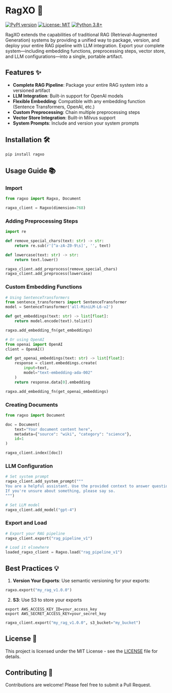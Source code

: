 # RagXO 🚀

[![PyPI version](https://badge.fury.io/py/ragxo.svg)](https://badge.fury.io/py/ragxo)
[![License: MIT](https://img.shields.io/badge/License-MIT-yellow.svg)](https://opensource.org/licenses/MIT)
[![Python 3.8+](https://img.shields.io/badge/python-3.8+-blue.svg)](https://www.python.org/downloads/release/python-380/)

RagXO extends the capabilities of traditional RAG (Retrieval-Augmented Generation) systems by providing a unified way to package, version, and deploy your entire RAG pipeline with LLM integration. Export your complete system—including embedding functions, preprocessing steps, vector store, and LLM configurations—into a single, portable artifact.

## Features ✨

- **Complete RAG Pipeline**: Package your entire RAG system into a versioned artifact
- **LLM Integration**: Built-in support for OpenAI models
- **Flexible Embedding**: Compatible with any embedding function (Sentence Transformers, OpenAI, etc.)
- **Custom Preprocessing**: Chain multiple preprocessing steps
- **Vector Store Integration**: Built-in Milvus support
- **System Prompts**: Include and version your system prompts

## Installation 🛠️

```bash
pip install ragxo
```

## Usage Guide 📚

### Import

```python
from ragxo import Ragxo, Document

ragxo_client = Ragxo(dimension=768)

```

### Adding Preprocessing Steps

```python
import re

def remove_special_chars(text: str) -> str:
    return re.sub(r'[^a-zA-Z0-9\s]', '', text)

def lowercase(text: str) -> str:
    return text.lower()

ragxo_client.add_preprocess(remove_special_chars)
ragxo_client.add_preprocess(lowercase)
```

### Custom Embedding Functions

```python
# Using SentenceTransformers
from sentence_transformers import SentenceTransformer
model = SentenceTransformer('all-MiniLM-L6-v2')

def get_embeddings(text: str) -> list[float]:
    return model.encode(text).tolist()

ragxo.add_embedding_fn(get_embeddings)

# Or using OpenAI
from openai import OpenAI
client = OpenAI()

def get_openai_embeddings(text: str) -> list[float]:
    response = client.embeddings.create(
        input=text,
        model="text-embedding-ada-002"
    )
    return response.data[0].embedding

ragxo.add_embedding_fn(get_openai_embeddings)
```


### Creating Documents

```python
from ragxo import Document

doc = Document(
    text="Your document content here",
    metadata={"source": "wiki", "category": "science"},
    id=1
)

ragxo_client.index([doc])

```

### LLM Configuration

```python
# Set system prompt
ragxo_client.add_system_prompt("""
You are a helpful assistant. Use the provided context to answer questions accurately.
If you're unsure about something, please say so.
""")

# Set LLM model
ragxo_client.add_model("gpt-4")
```

### Export and Load

```python
# Export your RAG pipeline
ragxo_client.export("rag_pipeline_v1")

# Load it elsewhere
loaded_ragxo_client = Ragxo.load("rag_pipeline_v1")
```

## Best Practices 💡

1. **Version Your Exports**: Use semantic versioning for your exports:
```python
ragxo.export("my_rag_v1.0.0")
```

2. **S3**: Use S3 to store your exports

```shell
export AWS_ACCESS_KEY_ID=your_access_key
export AWS_SECRET_ACCESS_KEY=your_secret_key
```

```python
ragxo_client.export("my_rag_v1.0.0", s3_bucket="my_bucket")
```

## License 📝

This project is licensed under the MIT License - see the [LICENSE](LICENSE) file for details.

## Contributing 🤝

Contributions are welcome! Please feel free to submit a Pull Request.